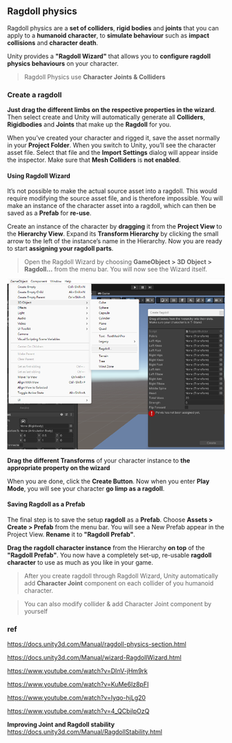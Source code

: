## Ragdoll physics

Ragdoll physics are a **set of colliders**, **rigid bodies** and **joints**
that you can apply to a **humanoid character**, to **simulate behaviour** such as **impact collisions** and **character death**.

Unity provides a **"Ragdoll Wizard"** that allows you to **configure ragdoll physics behaviours** on your character.

> Ragdoll Physics use **Character Joints & Colliders**


### Create a ragdoll

**Just drag the different limbs on the respective properties in the wizard**. Then select create and Unity will automatically generate all **Colliders**, 
**Rigidbodies** and **Joints** that make up the **Ragdoll** for you.

When you’ve created your character and rigged it, save the asset normally in your **Project Folder**. When you switch to Unity, you’ll see the character asset file. Select that file and the **Import Settings** dialog will appear inside the
 inspector. Make sure that **Mesh Colliders** is **not enabled**.


#### Using Ragdoll Wizard
It’s not possible to make the actual source asset into a ragdoll. This would require modifying the source asset file, and is therefore impossible. You will make an instance of the character asset into a ragdoll, which can then be saved as a **Prefab** for **re-use**.

Create an instance of the character by **dragging** it from the **Project View** to the **Hierarchy View**. Expand its **Transform Hierarchy** by clicking the small arrow to the left of the instance’s name in the Hierarchy. Now you are ready to start **assigning your ragdoll parts**.

> Open the Ragdoll Wizard by choosing **GameObject > 3D Object > Ragdoll…** from the menu bar. You will now see the Wizard itself.


![](../img/Ragdoll.png)

**Drag the different Transforms** of your character instance to **the appropriate property on the wizard**

When you are done, click the **Create Button**. Now when you enter **Play Mode**, you will see your character **go limp as a ragdoll**.

#### Saving Ragdoll as a Prefab
The final step is to save the setup **ragdoll** as a **Prefab**. Choose **Assets > Create > Prefab** from the menu bar. You will see a New Prefab appear in the Project View. **Rename** it to **"Ragdoll Prefab"**. 

**Drag the ragdoll character instance** from the Hierarchy **on top** of the **"Ragdoll Prefab"**. You now have a completely set-up, re-usable **ragdoll character** to use as much as you like in your game.

> After you create ragdoll through Ragdoll Wizard, Unity automatically add **Character Joint** component on each collider of you humanoid character.


> You can also modify collider & add Character Joint component by yourself





### ref
https://docs.unity3d.com/Manual/ragdoll-physics-section.html

https://docs.unity3d.com/Manual/wizard-RagdollWizard.html

https://www.youtube.com/watch?v=DInV-jHm9rk

https://www.youtube.com/watch?v=KuMe6Iz8pFI

https://www.youtube.com/watch?v=Iyqo-hjLg20

https://www.youtube.com/watch?v=4_QCbilpOzQ

**Improving Joint and Ragdoll stability** \
https://docs.unity3d.com/Manual/RagdollStability.html

